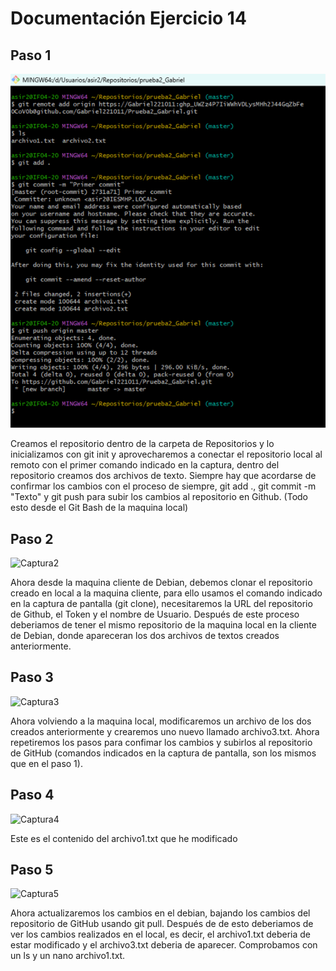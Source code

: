 # Documentación Ejercicio 14

## Paso 1
![Captura1](Imagenes/Imagen1.png)

Creamos el repositorio dentro de la carpeta de Repositorios y lo inicializamos con git init y aprovecharemos a conectar el repositorio local al remoto con el primer comando indicado en la captura, dentro del repositorio creamos dos archivos de texto. Siempre hay que acordarse de confirmar los cambios con el proceso de siempre, git add ., git commit -m "Texto" y git push para subir los cambios al repositorio en Github. (Todo esto desde el Git Bash de la maquina local)

## Paso 2 
![Captura2](/Prueba2_Gabriel/Imagenes/Imagen2.png)

Ahora desde la maquina cliente de Debian, debemos clonar el repositorio creado en local a la maquina cliente, para ello usamos el comando indicado en la captura de pantalla (git clone), necesitaremos la URL del repositorio de Github, el Token y el nombre de Usuario. Después de este proceso deberiamos de tener el mismo repositorio de la maquina local en la cliente de Debian, donde apareceran los dos archivos de textos creados anteriormente.

## Paso 3
![Captura3](/Prueba2_Gabriel/Imagenes/Imagen3.png)

Ahora volviendo a la maquina local, modificaremos un archivo de los dos creados anteriormente y crearemos uno nuevo llamado archivo3.txt. Ahora repetiremos los pasos para confimar los cambios y subirlos al repositorio de GitHub (comandos indicados en la captura de pantalla, son los mismos que en el paso 1).

## Paso 4
![Captura4](/Prueba2_Gabriel/Imagenes/Imagen4.png)

Este es el contenido del archivo1.txt que he modificado

## Paso 5
![Captura5](/Prueba2_Gabriel/Imagenes/Imagen5.png)

Ahora actualizaremos los cambios en el debian, bajando los cambios del repositorio de GitHub usando git pull. Después de de esto deberiamos de ver los cambios realizados en el local, es decir, el archivo1.txt deberia de estar modificado y el archivo3.txt deberia de aparecer. Comprobamos con un ls y un nano archivo1.txt.

